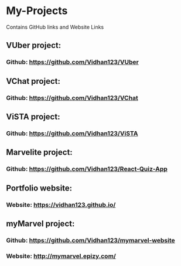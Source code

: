 # My-Projects
Contains GitHub links and Website Links

## VUber project:
### Github: https://github.com/Vidhan123/VUber

## VChat project:
### Github: https://github.com/Vidhan123/VChat

## ViSTA project:
### Github: https://github.com/Vidhan123/ViSTA

## Marvelite project:
### Github: https://github.com/Vidhan123/React-Quiz-App

## Portfolio website:
### Website: https://vidhan123.github.io/

## myMarvel project:
### Github: https://github.com/Vidhan123/mymarvel-website
### Website: http://mymarvel.epizy.com/
